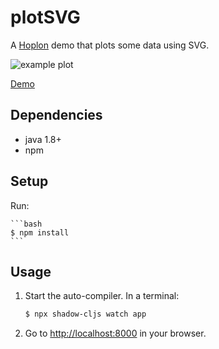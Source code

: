 # plotSVG

A [Hoplon][1] demo that plots some data using SVG.

![example plot][4]

[Demo][3]

## Dependencies

- java 1.8+
- npm

## Setup

Run:

    ```bash
    $ npm install
    ```

## Usage

1. Start the auto-compiler. In a terminal:

    ```bash
    $ npx shadow-cljs watch app
    ```


2. Go to [http://localhost:8000][2] in your browser.

[1]: https://hoplon.io
[2]: http://localhost:8000
[3]: https://hoplon.github.io/demos/plotSVG/
[4]: https://github.com/hoplon/demos/blob/master/plotSVG/img/plot.png?raw=true
